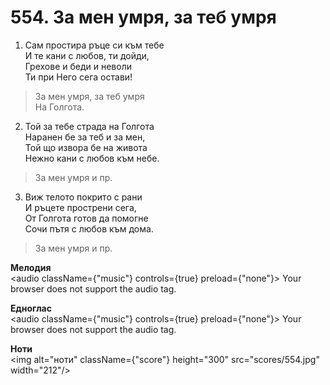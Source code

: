 # 554. За мен умря, за теб умря  

1. Сам простира ръце си към тебе  
И те кани с любов, ти дойди,  
Грехове и беди и неволи  
Ти при Него сега остави!  

> За мен умря, за теб умря  
> На Голгота.  

2. Той за тебе страда на Голгота  
Наранен бе за теб и за мен,  
Той що извора бе на живота  
Нежно кани с любов към небе.  

> За мен умря и пр.  

3. Виж телото покрито с рани  
И ръцете прострени сега,  
От Голгота готов да помогне  
Сочи пътя с любов към дома.  

> За мен умря и пр.  

__Мелодия__  
<audio className={"music"} controls={true} preload={"none"}><source src="mp3/554.mp3" type="audio/mpeg"/>
Your browser does not support the audio tag.
</audio>  

__Едноглас__  
<audio className={"music"} controls={true} preload={"none"}><source src="transp/554.mp3" type="audio/mpeg"/>
Your browser does not support the audio tag.
</audio>  

__Ноти__  
<img alt="ноти" className={"score"} height="300" src="scores/554.jpg" width="212"/>
